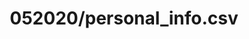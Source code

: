 ---  
schema: schema::052020/personal_info.csv  
title: 052020/personal_info.csv  
organization: Sample Department  
notes: Used in 1 lineage(s)  
resources:  
  - name: 052020/personal_info.csv 
    url: file:/Users/kensu/Customers/Kensu/LoanApproval/PROD/masterdata/prod/052020/personal_info.csv 
    format : CSV  
license: None  
category:
  - Education  
maintainer: User  
maintainer_email: UserMail  
---